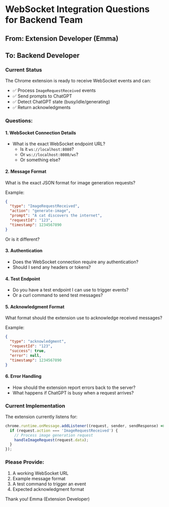# WebSocket Integration Questions for Backend Team

## From: Extension Developer (Emma)
## To: Backend Developer

### Current Status
The Chrome extension is ready to receive WebSocket events and can:
- ✅ Process `ImageRequestReceived` events
- ✅ Send prompts to ChatGPT
- ✅ Detect ChatGPT state (busy/idle/generating)
- ✅ Return acknowledgments

### Questions:

#### 1. WebSocket Connection Details
- What is the exact WebSocket endpoint URL?
  - Is it `ws://localhost:8080`?
  - Or `ws://localhost:8080/ws`?
  - Or something else?

#### 2. Message Format
What is the exact JSON format for image generation requests?

Example:
```json
{
  "type": "ImageRequestReceived",
  "action": "generate-image",
  "prompt": "A cat discovers the internet",
  "requestId": "123",
  "timestamp": 1234567890
}
```

Or is it different?

#### 3. Authentication
- Does the WebSocket connection require any authentication?
- Should I send any headers or tokens?

#### 4. Test Endpoint
- Do you have a test endpoint I can use to trigger events?
- Or a curl command to send test messages?

#### 5. Acknowledgment Format
What format should the extension use to acknowledge received messages?

Example:
```json
{
  "type": "acknowledgment",
  "requestId": "123",
  "success": true,
  "error": null,
  "timestamp": 1234567890
}
```

#### 6. Error Handling
- How should the extension report errors back to the server?
- What happens if ChatGPT is busy when a request arrives?

### Current Implementation
The extension currently listens for:
```javascript
chrome.runtime.onMessage.addListener((request, sender, sendResponse) => {
  if (request.action === 'ImageRequestReceived') {
    // Process image generation request
    handleImageRequest(request.data);
  }
});
```

### Please Provide:
1. A working WebSocket URL
2. Example message format
3. A test command to trigger an event
4. Expected acknowledgment format

Thank you!
Emma (Extension Developer)